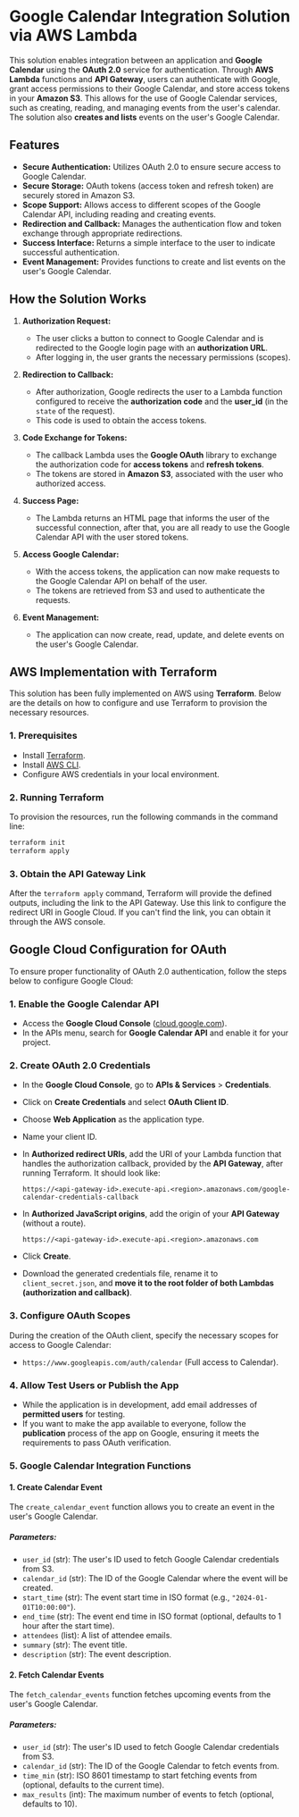 # Google Calendar Integration Solution via AWS Lambda

This solution enables integration between an application and **Google Calendar** using the **OAuth 2.0** service for authentication. Through **AWS Lambda** functions and **API Gateway**, users can authenticate with Google, grant access permissions to their Google Calendar, and store access tokens in your **Amazon S3**. This allows for the use of Google Calendar services, such as creating, reading, and managing events from the user's calendar.
The solution also **creates and lists** events on the user's Google Calendar.

## Features

- **Secure Authentication:** Utilizes OAuth 2.0 to ensure secure access to Google Calendar.
- **Secure Storage:** OAuth tokens (access token and refresh token) are securely stored in Amazon S3.
- **Scope Support:** Allows access to different scopes of the Google Calendar API, including reading and creating events.
- **Redirection and Callback:** Manages the authentication flow and token exchange through appropriate redirections.
- **Success Interface:** Returns a simple interface to the user to indicate successful authentication.
- **Event Management:** Provides functions to create and list events on the user's Google Calendar.

## How the Solution Works

1. **Authorization Request:**
   - The user clicks a button to connect to Google Calendar and is redirected to the Google login page with an **authorization URL**.
   - After logging in, the user grants the necessary permissions (scopes).

2. **Redirection to Callback:**
   - After authorization, Google redirects the user to a Lambda function configured to receive the **authorization code** and the **user_id** (in the `state` of the request).
   - This code is used to obtain the access tokens.

3. **Code Exchange for Tokens:**
   - The callback Lambda uses the **Google OAuth** library to exchange the authorization code for **access tokens** and **refresh tokens**.
   - The tokens are stored in **Amazon S3**, associated with the user who authorized access.

4. **Success Page:**
   - The Lambda returns an HTML page that informs the user of the successful connection, after that, you are all ready to use the Google Calendar API with the user stored tokens.

5. **Access Google Calendar:**
   - With the access tokens, the application can now make requests to the Google Calendar API on behalf of the user.
   - The tokens are retrieved from S3 and used to authenticate the requests.

6. **Event Management:**
   - The application can now create, read, update, and delete events on the user's Google Calendar.

## AWS Implementation with Terraform

This solution has been fully implemented on AWS using **Terraform**. Below are the details on how to configure and use Terraform to provision the necessary resources.

### 1. Prerequisites
- Install [Terraform](https://www.terraform.io/downloads.html).
- Install [AWS CLI](https://aws.amazon.com/cli/).
- Configure AWS credentials in your local environment.

### 2. Running Terraform
To provision the resources, run the following commands in the command line:

```bash
terraform init
terraform apply
```

### 3. Obtain the API Gateway Link
After the `terraform apply` command, Terraform will provide the defined outputs, including the link to the API Gateway. Use this link to configure the redirect URI in Google Cloud. If you can't find the link, you can obtain it through the AWS console.

## Google Cloud Configuration for OAuth

To ensure proper functionality of OAuth 2.0 authentication, follow the steps below to configure Google Cloud:

### 1. Enable the Google Calendar API
- Access the **Google Cloud Console** ([cloud.google.com](https://cloud.google.com)).
- In the APIs menu, search for **Google Calendar API** and enable it for your project.

### 2. Create OAuth 2.0 Credentials
- In the **Google Cloud Console**, go to **APIs & Services** > **Credentials**.
- Click on **Create Credentials** and select **OAuth Client ID**.
- Choose **Web Application** as the application type.
- Name your client ID.
- In **Authorized redirect URIs**, add the URI of your Lambda function that handles the authorization callback, provided by the **API Gateway**, after running Terraform. It should look like:

  ```
  https://<api-gateway-id>.execute-api.<region>.amazonaws.com/google-calendar-credentials-callback
  ```

- In **Authorized JavaScript origins**, add the origin of your **API Gateway** (without a route).

    ```
    https://<api-gateway-id>.execute-api.<region>.amazonaws.com
    ```

- Click **Create**.
- Download the generated credentials file, rename it to `client_secret.json`, and **move it to the root folder of both Lambdas (authorization and callback)**.

### 3. Configure OAuth Scopes
During the creation of the OAuth client, specify the necessary scopes for access to Google Calendar:
- `https://www.googleapis.com/auth/calendar` (Full access to Calendar).

### 4. Allow Test Users or Publish the App
- While the application is in development, add email addresses of **permitted users** for testing.
- If you want to make the app available to everyone, follow the **publication** process of the app on Google, ensuring it meets the requirements to pass OAuth verification.


### 5. Google Calendar Integration Functions

#### **1. Create Calendar Event**

The `create_calendar_event` function allows you to create an event in the user's Google Calendar.

##### Parameters:

- `user_id` (str): The user's ID used to fetch Google Calendar credentials from S3.
- `calendar_id` (str): The ID of the Google Calendar where the event will be created.
- `start_time` (str): The event start time in ISO format (e.g., `"2024-01-01T10:00:00"`).
- `end_time` (str): The event end time in ISO format (optional, defaults to 1 hour after the start time).
- `attendees` (list): A list of attendee emails.
- `summary` (str): The event title.
- `description` (str): The event description.

#### **2. Fetch Calendar Events**

The `fetch_calendar_events` function fetches upcoming events from the user's Google Calendar.

##### Parameters:

- `user_id` (str): The user's ID used to fetch Google Calendar credentials from S3.
- `calendar_id` (str): The ID of the Google Calendar to fetch events from.
- `time_min` (str): ISO 8601 timestamp to start fetching events from (optional, defaults to the current time).
- `max_results` (int): The maximum number of events to fetch (optional, defaults to 10).